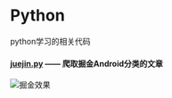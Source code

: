 # Python
python学习的相关代码

#### [juejin.py](https://github.com/azhon/Python/blob/master/juejin.py) —— 爬取掘金Android分类的文章

![掘金效果](https://img-blog.csdn.net/20180811194858464?watermark/2/text/aHR0cHM6Ly9ibG9nLmNzZG4ubmV0L2Ffemhvbg==/font/5a6L5L2T/fontsize/400/fill/I0JBQkFCMA==/dissolve/70)

